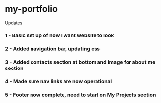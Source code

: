 # my-portfolio

Updates

### 1 - Basic set up of how I want website to look

### 2 - Added navigation bar, updating css

### 3 - Added contacts section at bottom and image for about me section

### 4 - Made sure nav links are now operational

### 5 - Footer now complete, need to start on My Projects section
